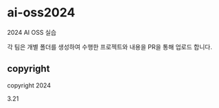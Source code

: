 # ai-oss2024
2024 AI OSS 실습

각 팀은 개별 폴더를 생성하여 수행한 프로젝트와 내용을 PR을 통해 업로드 합니다.


## copyright
copyright 2024 

3.21